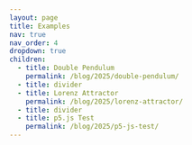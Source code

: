 ```yaml
---
layout: page
title: Examples
nav: true
nav_order: 4
dropdown: true
children:
  - title: Double Pendulum
    permalink: /blog/2025/double-pendulum/
  - title: divider
  - title: Lorenz Attractor
    permalink: /blog/2025/lorenz-attractor/
  - title: divider
  - title: p5.js Test
    permalink: /blog/2025/p5-js-test/
---
```

